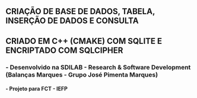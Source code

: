## CRIAÇÃO DE BASE DE DADOS, TABELA, INSERÇÃO DE DADOS E CONSULTA
## CRIADO EM C++ (CMAKE) COM SQLITE E ENCRIPTADO COM SQLCIPHER

### - Desenvolvido na SDILAB - Research & Software Development (Balanças Marques - Grupo José Pimenta Marques)
#### - Projeto para FCT - IEFP

